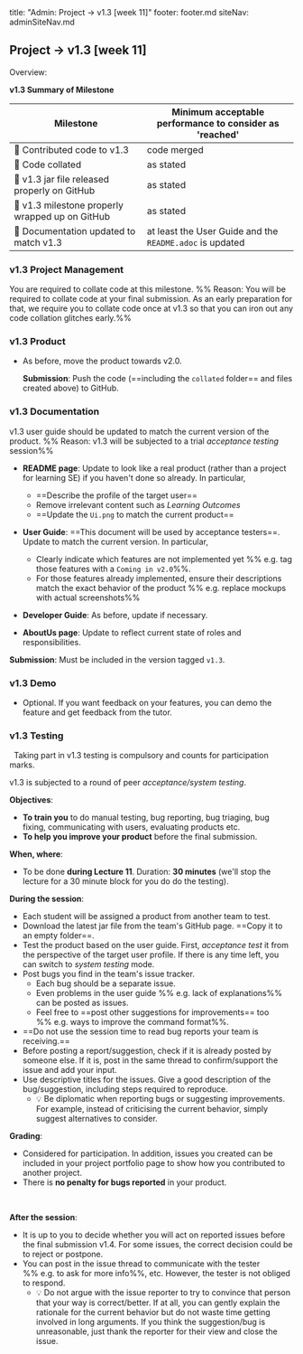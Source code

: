 <frontmatter>
title: "Admin: Project → v1.3 [week 11]"
footer: footer.md
siteNav: adminSiteNav.md
</frontmatter>

<link rel="stylesheet" href="../css/main.css">
<link rel="stylesheet" href="../css/admin.css">

<include src="../common/header.md" />

<div class="website-content" id="main">

<div id="title">

## Project → v1.3 [week 11]
</div>
<div id="body">

<tip-box>

Overview: <include src="project-timeline.md#v13-overview" inline />
</tip-box>

**v1.3 Summary of Milestone**

Milestone | Minimum acceptable performance to consider as 'reached'
--------- | -------------------------------------------------------
:bust_in_silhouette: Contributed code to v1.3 | code merged
:bust_in_silhouette: Code collated | as stated
:busts_in_silhouette: v1.3 jar file released properly on GitHub | as stated
:busts_in_silhouette: v1.3 milestone properly wrapped up on GitHub | as stated
:busts_in_silhouette: Documentation updated to match v1.3 | at least the User Guide and the `README.adoc` is updated

### v1.3 Project Management

<tip-box type="important">

You are required to <tooltip content="extract your own code and put in one file">collate</tooltip> code at this milestone. %%&nbsp;Reason: You will be required to collate code at your final submission. As an early preparation for that, we require you to collate code once at v1.3 so that you can iron out any code collation glitches early.%% 

</tip-box>

<panel header="**How to collate code for grading**">
  <include src="collate.md" />
</panel><p/>

### v1.3 Product

* As before, move the product towards v2.0.

  **Submission**: Push the code (==including the `collated` folder== and files created above) to GitHub.

### v1.3 Documentation

<tip-box type="important"> 

v1.3 user guide should be updated to match the current version of the product. %%&nbsp;Reason: v1.3 will be subjected to a trial _acceptance testing_ session%%
  
</tip-box>

* **README page**: Update to look like a real product (rather than a project for learning SE) if you haven't done so already. In particular,
  * ==Describe the profile of the target user==
  * Remove irrelevant content such as _Learning Outcomes_
  * ==Update the `Ui.png` to match the current product==
  
* **User Guide**: ==This document will be used by acceptance testers==. Update to match the current version. In particular,
  * Clearly indicate which features are not implemented yet %%&nbsp;e.g. tag those features with a `Coming in v2.0`%%. 
  * For those features already implemented, ensure their descriptions match the exact behavior of the product %%&nbsp;e.g. replace mockups with actual screenshots%% 
 
* **Developer Guide**: As before, update if necessary.
  
* **AboutUs page**: Update to reflect current state of roles and responsibilities.  

**Submission**: Must be included in the version tagged `v1.3`.


### v1.3 Demo

* Optional. If you want feedback on your features, you can demo the feature and get feedback from the tutor.


### v1.3 Testing

<tip-box type="important"> 
  
Taking part in v1.3 testing is compulsory and counts for participation marks.

</tip-box>

v1.3 is subjected to a round of peer _acceptance/system testing_.

**Objectives**:
* **To train you** to do manual testing, bug reporting, bug <tooltip content="assigning of priority order">triaging</tooltip>, bug fixing, communicating with users, evaluating products etc. 
* **To help you improve your product** before the final submission.
  
**When, where**: 
* To be done **during Lecture 11**. Duration: **30 minutes** (we'll stop the lecture for a 30 minute block for you do do the testing).

**During the session**:
* Each student will be assigned a product from another team to test.
* Download the latest jar file from the team's GitHub page. ==Copy it to an empty folder==. 
* Test the product based on the user guide. First, _acceptance test_ it from the perspective of the target user profile. If there is any time left, you can switch to _system testing_ mode.
* Post bugs you find in the team's issue tracker. 
  * Each bug should be a separate issue.
  * Even problems in the user guide %%&nbsp;e.g. lack of explanations%% can be posted as issues.
  * Feel free to ==post other suggestions for improvements== too %%&nbsp;e.g. ways to improve the command format%%.
* ==Do not use the session time to read bug reports your team is receiving.==
* Before posting a report/suggestion, check if it is already posted by someone else. If it is, post in the same thread to confirm/support the issue and add your input.
* Use descriptive titles for the issues. Give a good description of the bug/suggestion, including steps required to reproduce.
  * :bulb: Be diplomatic when reporting bugs or suggesting improvements. For example, instead of criticising the current behavior, simply suggest alternatives to consider.
  
**Grading**:
* Considered for participation. In addition, issues you created can be included in your <trigger trigger="click" for="modal:v1.3-ppp">project portfolio page</trigger> to show how you contributed to another project.
* There is **no penalty for bugs reported** in your product.
  
<modal large title="Admin {{ icon_embedding }} Project →" id="modal:v1.3-ppp">
  <include src="projectPortfolioPage.md"/>
</modal>
  
<include src="project-testing.md#testingPreparations" />
  
**After the session**:
* It is up to you to decide whether you will act on reported issues before the final submission v1.4. For some issues, the correct decision could be to reject or postpone.
* You can post in the issue thread to communicate with the tester %%&nbsp;e.g. to ask for more info%%, etc. However, the tester is not obliged to respond.
  * :bulb: Do not argue with the issue reporter to try to convince that person that your way is correct/better. If at all, you can gently explain the rationale for the current behavior but do not waste time getting involved in long arguments. If you think the suggestion/bug is unreasonable, just thank the reporter for their view and close the issue.
</div>